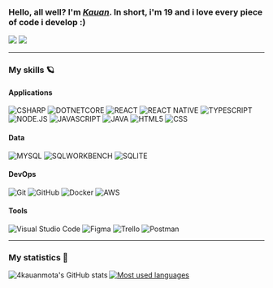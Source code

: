 <div>
  <h3>Hello, all well? I'm <a href="https://www.infinitycode.one/links/kauan/" target="_blank"><i>Kauan</i></a>. In short, i'm 19 and i love every piece of code i develop :)</h3>
  <a href="https://www.linkedin.com/in/4kauanmota/" target="_blank"><img src="https://img.shields.io/badge/LinkedIn-0077B5?style=for-the-badge&logo=linkedin&logoColor=whit" target="_blank"></a>
  <a href="mailto:4kauanmota@gmail.com"><img src="https://img.shields.io/badge/-Gmail-%23333?style=for-the-badge&logo=gmail&logoColor=white" target="_blank"></a>
</div>

---

<div>
  <h3>My skills 🪐</h3>
  
  <div>
  <h4>Applications</h4>
  
  ![CSHARP](https://img.shields.io/badge/-C_Sharp-222?style=flat&logo=CSHARP&logoColor=9E559A)
  ![DOTNETCORE](https://img.shields.io/badge/-.NET-222?style=flat&logo=DOTNET&logoColor=9E559A)
  ![REACT](https://img.shields.io/badge/-React-222?style=flat&logo=REACT)
  ![REACT NATIVE](https://img.shields.io/badge/-React_Native-222?style=flat&logo=REACT)
  ![TYPESCRIPT](https://img.shields.io/badge/Typescript-222?style=flat&logo=TYPESCRIPT)
  ![NODE.JS](https://img.shields.io/badge/Node.js-222?style=flat&logo=NODE.JS)
  ![JAVASCRIPT](https://img.shields.io/badge/-Javascript-222?style=flat&logo=JAVASCRIPT)
  ![JAVA](https://img.shields.io/badge/-Java-222?style=flat&logo=OPENJDK)
  ![HTML5](https://img.shields.io/badge/-HTML-222?style=flat&logo=HTML5)
  ![CSS](https://img.shields.io/badge/-CSS-222?style=flat&logo=CSS3&logoColor=1572B6)
  
  </div>

  <div>
  <h4>Data</h4>

  ![MYSQL](https://img.shields.io/badge/-MySQL-222?style=flat&logo=MYSQL)
  ![SQLWORKBENCH](https://img.shields.io/badge/-MySQL_Workbench-222?style=flat&logo=MYSQL)
  ![SQLITE](https://img.shields.io/badge/-Sqlite-222?style=flat&logo=SQLITE)
  
  </div>

  <div>
  <h4>DevOps</h4>

  ![Git](https://img.shields.io/badge/-Git-333333?style=flat&logo=GIT)
  ![GitHub](https://img.shields.io/badge/-GitHub-333333?style=flat&logo=GITHUB)
  ![Docker](https://img.shields.io/badge/-Docker-333333?style=flat&logo=DOCKER)
  ![AWS](https://img.shields.io/badge/-AWS-333333?style=flat&logo=AMAZONAWS)
  
  </div>

  <div>
  <h4>Tools</h4>

  ![Visual Studio Code](https://img.shields.io/badge/-Visual%20Studio%20Code-222?style=flat&logo=visual-studio-code&logoColor=007ACC)
  ![Figma](https://img.shields.io/badge/-Figma-222?style=flat&logo=FIGMA)
  ![Trello](https://img.shields.io/badge/-Trello-222?style=flat&logo=TRELLO&logoColor=007ACC)
  ![Postman](https://img.shields.io/badge/-Postman-222?style=flat&logo=POSTMAN)
  
  </div>
</div>

---

<div>
  <h3>My statistics 🌈</h3>
  <div>
    <a href="http://www.github.com/4kauanmota"><img align='left' valign='center' src="https://github-readme-stats.vercel.app/api?username=4kauanmota&show_icons=true&hide=&count_private=true&title_color=0891b2&text_color=ffffff&icon_color=0891b2&bg_color=0a0e12&hide_border=true&show_icons=true" alt="4kauanmota's GitHub stats" /></a>
    <a href="https://github.com/4kauanmota" align="left"><img align='center' valign='center' src="https://github-readme-stats.vercel.app/api/top-langs/?username=4kauanmota&langs_count=10&title_color=0891b2&text_color=ffffff&icon_color=0891b2&bg_color=0a0e12&hide_border=true&locale=en&custom_title=Most%20%Used%20%Languages" alt="Most used languages" /></a>
  </div>
</div>

<br>

